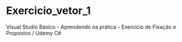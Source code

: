 # Exercicio_vetor_1
Visual Studio Básico - Aprendendo na prática - Exercício de Fixação e Propostos / Udemy C#
